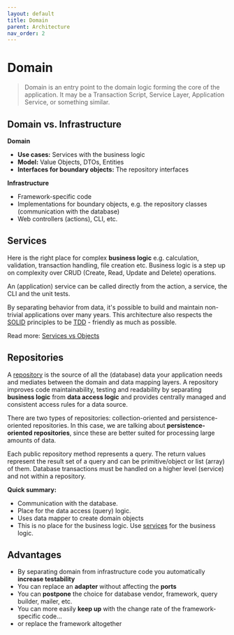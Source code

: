 ```yaml
---
layout: default
title: Domain
parent: Architecture
nav_order: 2
---
```


# Domain

> Domain is an entry point to the domain logic forming the core of the 
> application. It may be a Transaction Script, Service Layer, 
> Application Service, or something similar.

## Domain vs. Infrastructure

**Domain**

* **Use cases:** Services with the business logic
* **Model:** Value Objects, DTOs, Entities
* **Interfaces for boundary objects:** The repository interfaces

**Infrastructure**

* Framework-specific code
* Implementations for boundary objects, e.g. the repository classes (communication with the database)
* Web controllers (actions), CLI, etc.

## Services

Here is the right place for complex **business logic** e.g. calculation, validation, transaction handling, file creation etc.
Business logic is a step up on complexity over CRUD (Create, Read, Update and Delete) operations.

An (application) service can be called directly from the action, a service, the CLI and the unit tests.

By separating behavior from data, it's possible to build and maintain non-trivial applications over many years.
This architecture also respects the [SOLID](https://scotch.io/bar-talk/s-o-l-i-d-the-first-five-principles-of-object-oriented-design) principles to be [TDD](https://hackernoon.com/introduction-to-test-driven-development-tdd-61a13bc92d92) - friendly as much as possible.

Read more: [Services vs Objects](https://dontpaniclabs.com/blog/post/2017/10/12/services-vs-objects)

## Repositories

A [repository](https://designpatternsphp.readthedocs.io/en/latest/More/Repository/README.html) 
is the source of all the (database) data your application needs and mediates between the domain and data mapping layers. 
A repository improves code maintainability, testing and readability by separating **business logic** 
from **data access logic** and provides centrally managed and consistent access rules for a data source.

There are two types of repositories: collection-oriented and persistence-oriented repositories. 
In this case, we are talking about **persistence-oriented repositories**, since these are better 
suited for processing large amounts of data.
 
Each public repository method represents a query. The return values represent the result set 
of a query and can be primitive/object or list (array) of them. Database transactions must 
be handled on a higher level (service) and not within a repository.

**Quick summary:**

* Communication with the database.
* Place for the data access (query) logic.
* Uses data mapper to create domain objects
* This is no place for the business logic. Use [services](#services) for the business logic.

## Advantages

* By separating domain from infrastructure code you automatically **increase testability**
* You can replace an **adapter** without affecting the **ports**
* You can **postpone** the choice for database vendor, framework, query builder, mailer, etc.
* You can more easily **keep up** with the change rate of the framework-specific code...
* or replace the framework altogether
